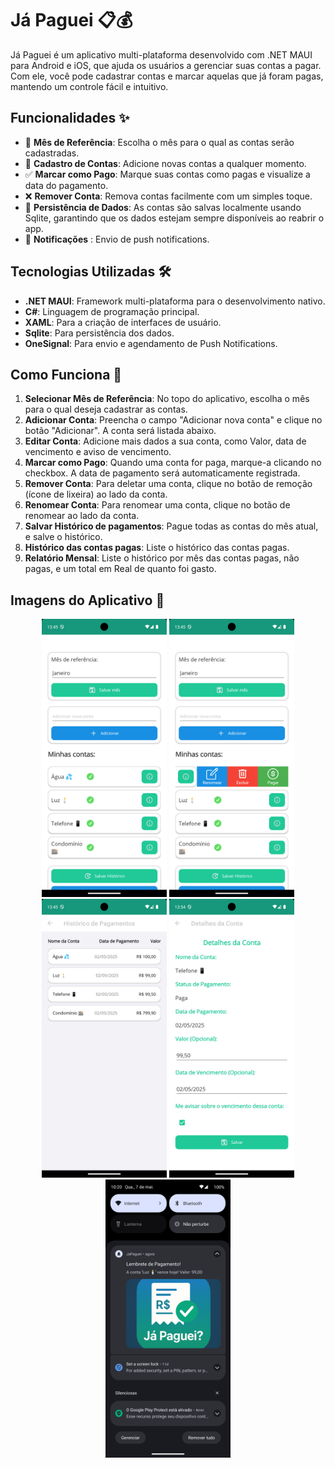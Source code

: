 # Já Paguei 📋💰

Já Paguei é um aplicativo multi-plataforma desenvolvido com .NET MAUI para Android e iOS, que ajuda os usuários a gerenciar suas contas a pagar. Com ele, você pode cadastrar contas e marcar aquelas que já foram pagas, mantendo um controle fácil e intuitivo.

## Funcionalidades ✨

- 📅 **Mês de Referência**: Escolha o mês para o qual as contas serão cadastradas.
- 📝 **Cadastro de Contas**: Adicione novas contas a qualquer momento.
- ✅ **Marcar como Pago**: Marque suas contas como pagas e visualize a data do pagamento.
- ❌ **Remover Conta**: Remova contas facilmente com um simples toque.
- 💾 **Persistência de Dados**: As contas são salvas localmente usando Sqlite, garantindo que os dados estejam sempre disponíveis ao reabrir o app.
- 📣 **Notificações** : Envio de push notifications.

## Tecnologias Utilizadas 🛠

- **.NET MAUI**: Framework multi-plataforma para o desenvolvimento nativo.
- **C#**: Linguagem de programação principal.
- **XAML**: Para a criação de interfaces de usuário.
- **Sqlite**: Para persistência dos dados.
- **OneSignal**: Para envio e agendamento de Push Notifications.

## Como Funciona 🔧

1. **Selecionar Mês de Referência**: No topo do aplicativo, escolha o mês para o qual deseja cadastrar as contas.
2. **Adicionar Conta**: Preencha o campo "Adicionar nova conta" e clique no botão "Adicionar". A conta será listada abaixo.
3. **Editar Conta**: Adicione mais dados a sua conta, como Valor, data de vencimento e aviso de vencimento.
4. **Marcar como Pago**: Quando uma conta for paga, marque-a clicando no checkbox. A data de pagamento será automaticamente registrada.
5. **Remover Conta**: Para deletar uma conta, clique no botão de remoção (ícone de lixeira) ao lado da conta.
6. **Renomear Conta**: Para renomear uma conta, clique no botão de renomear ao lado da conta.
7. **Salvar Histórico de pagamentos**: Pague todas as contas do mês atual, e salve o histórico.
8. **Histórico das contas pagas**: Liste o histórico das contas pagas.
9. **Relatório Mensal**: Liste o histórico por mês das contas pagas, não pagas, e um total em Real de quanto foi gasto.

## Imagens do Aplicativo 📱

<p align="center">
  <img src="./Screenshot_1746204328.png" width="200" alt="App">
  <img src="./Screenshot_1746204346.png" width="200" alt="App">
  <img src="./Screenshot_1746204353.png" width="200" alt="App">
  <img src="./Screenshot_1746204876.png" width="200" alt="App">
  <img src="./Screenshot_1746624058.png" width="200" alt="App">
</p>